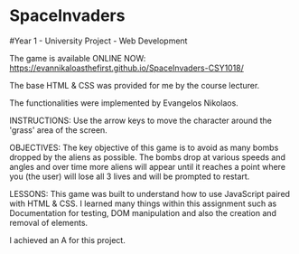 # SpaceInvaders
#Year 1 - University Project - Web Development

The game is available ONLINE NOW:
https://evannikaloasthefirst.github.io/SpaceInvaders-CSY1018/


The base HTML & CSS was provided for me by the course lecturer.

The functionalities were implemented by Evangelos Nikolaos.

INSTRUCTIONS:
Use the arrow keys to move the character around the 'grass' area of the screen.

OBJECTIVES:
The key objective of this game is to avoid as many bombs dropped by the aliens as possible. The bombs drop at various speeds and angles and over time more aliens will appear until it reaches a point where you (the user) will lose all 3 lives and will be prompted to restart.

LESSONS: 
This game was built to understand how to use JavaScript paired with HTML & CSS. I learned many things within this assignment such as Documentation for testing, DOM manipulation and also the creation and removal of elements.

I achieved an A for this project.
